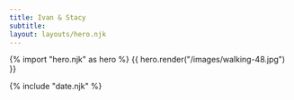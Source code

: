 ```yaml
---
title: Ivan & Stacy
subtitle:
layout: layouts/hero.njk
---
```


<div class="page">
{% import "hero.njk" as hero %}
{{ hero.render("/images/walking-48.jpg") }}

{% include "date.njk" %}

</div>
